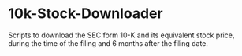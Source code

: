 # 10k-Stock-Downloader

Scripts to download the SEC form 10-K and its equivalent stock price, during the time of the filing and 6 months after the filing date.
